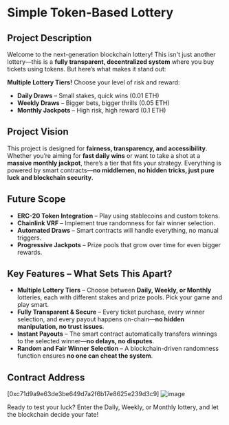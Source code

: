 # **Simple Token-Based Lottery**  

## **Project Description**  
Welcome to the next-generation blockchain lottery! This isn't just another lottery—this is a **fully transparent, decentralized system** where you buy tickets using tokens. But here’s what makes it stand out:  

**Multiple Lottery Tiers!** Choose your level of risk and reward:  
- **Daily Draws** – Small stakes, quick wins (0.01 ETH)  
- **Weekly Draws** – Bigger bets, bigger thrills (0.05 ETH)  
- **Monthly Jackpots** – High risk, high reward (0.1 ETH)  

## **Project Vision**  
This project is designed for **fairness, transparency, and accessibility**. Whether you’re aiming for **fast daily wins** or want to take a shot at a **massive monthly jackpot**, there’s a tier that fits your strategy. Everything is powered by smart contracts—**no middlemen, no hidden tricks, just pure luck and blockchain security**.  

## **Future Scope**  
- **ERC-20 Token Integration** – Play using stablecoins and custom tokens.  
- **Chainlink VRF** – Implement true randomness for fair winner selection.  
- **Automated Draws** – Smart contracts will handle everything, no manual triggers.  
- **Progressive Jackpots** – Prize pools that grow over time for even bigger rewards.  

## **Key Features – What Sets This Apart?**  
- **Multiple Lottery Tiers** – Choose between **Daily, Weekly, or Monthly** lotteries, each with different stakes and prize pools. Pick your game and play smart.  
- **Fully Transparent & Secure** – Every ticket purchase, every winner selection, and every payout happens on-chain—**no hidden manipulation, no trust issues**.  
- **Instant Payouts** – The smart contract automatically transfers winnings to the selected winner—**no delays, no disputes**.  
- **Random and Fair Winner Selection** – A blockchain-driven randomness function ensures **no one can cheat the system**.  

## **Contract Address**

[0xc71d9a9e63de3be649d7a2f6b17e8625e239d3c9]
![image](https://github.com/user-attachments/assets/cfec4a86-8730-4c73-b5d7-1add49807eba)
  
Ready to test your luck? Enter the Daily, Weekly, or Monthly lottery, and let the blockchain decide your fate!
 
